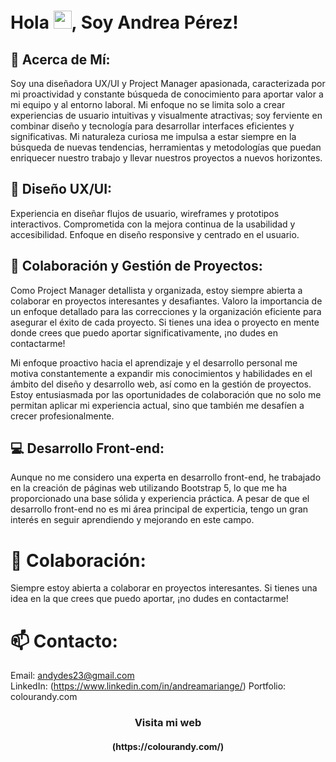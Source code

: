 <h1 align="left">Hola <img src="https://media.giphy.com/media/hvRJCLFzcasrR4ia7z/giphy.gif" width="29px">, Soy Andrea Pérez! </h1>


## 🌟 **Acerca de Mí:**
Soy una diseñadora UX/UI y Project Manager apasionada, caracterizada por mi proactividad y constante búsqueda de conocimiento para aportar valor a mi equipo y al entorno laboral. Mi enfoque no se limita solo a crear experiencias de usuario intuitivas y visualmente atractivas; soy ferviente en combinar diseño y tecnología para desarrollar interfaces eficientes y significativas. Mi naturaleza curiosa me impulsa a estar siempre en la búsqueda de nuevas tendencias, herramientas y metodologías que puedan enriquecer nuestro trabajo y llevar nuestros proyectos a nuevos horizontes.



## **🎨 Diseño UX/UI:**
Experiencia en diseñar flujos de usuario, wireframes y prototipos interactivos.
Comprometida con la mejora continua de la usabilidad y accesibilidad.
Enfoque en diseño responsive y centrado en el usuario.

## **🔄 Colaboración y Gestión de Proyectos:**
Como Project Manager detallista y organizada, estoy siempre abierta a colaborar en proyectos interesantes y desafiantes. Valoro la importancia de un enfoque detallado para las correcciones y la organización eficiente para asegurar el éxito de cada proyecto. Si tienes una idea o proyecto en mente donde crees que puedo aportar significativamente, ¡no dudes en contactarme!

Mi enfoque proactivo hacia el aprendizaje y el desarrollo personal me motiva constantemente a expandir mis conocimientos y habilidades en el ámbito del diseño y desarrollo web, así como en la gestión de proyectos. Estoy entusiasmada por las oportunidades de colaboración que no solo me permitan aplicar mi experiencia actual, sino que también me desafíen a crecer profesionalmente.


## **💻 Desarrollo Front-end:**
Aunque no me considero una experta en desarrollo front-end, he trabajado en la creación de páginas web utilizando Bootstrap 5, lo que me ha proporcionado una base sólida y experiencia práctica. A pesar de que el desarrollo front-end no es mi área principal de experticia, tengo un gran interés en seguir aprendiendo y mejorando en este campo.


# 🤝 **Colaboración**:
Siempre estoy abierta a colaborar en proyectos interesantes. Si tienes una idea en la que crees que puedo aportar, ¡no dudes en contactarme!

# 📫 **Contacto**:
Email: andydes23@gmail.com  
LinkedIn: (https://www.linkedin.com/in/andreamariange/)
Portfolio: colourandy.com

<h3 align="center">Visita mi web </h3>
<h4 align="center">(https://colourandy.com/)</h4>
